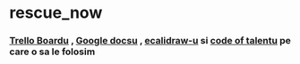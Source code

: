 # rescue_now


### [Trello Boardu](https://trello.com/b/aA8P0cHm/rescuenow ) , [Google docsu](https://docs.google.com/document/d/1XoZPqMX0-Stxhkfx2mIdrbDhkl2UsaveC_7dtgNzvTE/edit?tab=t.0) , [ecalidraw-u](https://excalidraw.com/#json=3KsjiThLx0AUWK-q26reC,MiTny7He7D1noCSGBLKvxg) si [code of talentu](https://app.codeoftalent.com/participant/training/summary) pe care o sa le folosim


